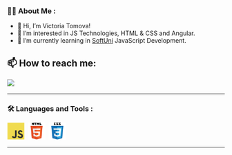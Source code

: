 ### :woman_technologist: About Me :
- 👋 Hi, I’m Victoria Tomova!
- 👀 I’m interested in JS Technologies, HTML & CSS and Angular.
- 🌱 I’m currently learning in [SoftUni](https://github.com/SoftUni) JavaScript Development.
<h2  align="left">📫 How to reach me:</h2>
<p align="left">
    <a href="mailto:victoriatomova55@gmail.com"><img src="https://img.shields.io/badge/gmail-%23D14836.svg?&style=for-the-badge&logo=gmail&logoColor=white" /></a>&nbsp;&nbsp;&nbsp;&nbsp;
    
---

### :hammer_and_wrench: Languages and Tools :
<div>
   <img src="https://github.com/devicons/devicon/blob/master/icons/javascript/javascript-original.svg" title="JavaScript" alt="JavaScript" width="40" height="40"/>&nbsp;
  <img src="https://github.com/devicons/devicon/blob/master/icons/html5/html5-original-wordmark.svg" title="HTML5" alt="HTML5" width="40" height="40"/>&nbsp;
  <img src="https://github.com/devicons/devicon/blob/master/icons/css3/css3-original-wordmark.svg" title="CSS3" alt="CSS3" width="40" height="40"/>&nbsp;
</div>

 ---



